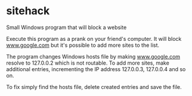 # sitehack
Small Windows program that will block a website

Execute this program as a prank on your friend's computer.
It will block www.google.com but it's possible to add more sites to the list.

The program changes Windows hosts file by making www.google.com resolve to
127.0.0.2 which is not routable. 
To add more sites, make additional entries, incrementing the IP address
127.0.0.3, 127.0.0.4 and so on.

To fix simply find the hosts file, delete created entries and save the file.
